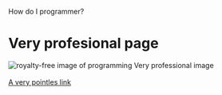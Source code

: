 How do I programmer?

<html>
  <body>
    <h1>Very profesional page</h1>
      <img src="https://media.gettyimages.com/vectors/programming-code-application-window-vector-id1124838925?s=2048x2048" alt="royalty-free image of programming">
        <italic>Very professional image</italic>
      </img>
    <br>
    <br>
    <a href="https://github.com/dlanaras/dlanaras/tree/main">A very pointles link</a>
  </body>
</html>
